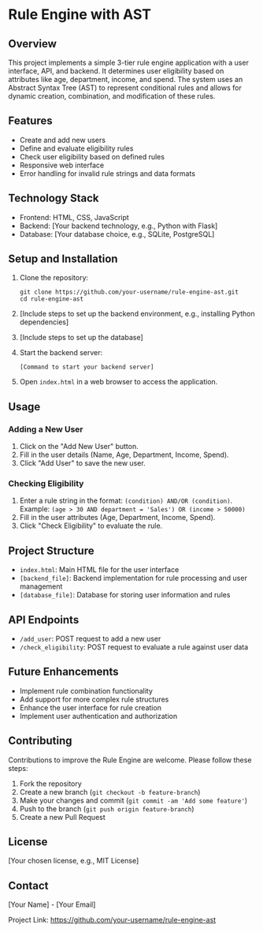 # Rule Engine with AST

## Overview
This project implements a simple 3-tier rule engine application with a user interface, API, and backend. It determines user eligibility based on attributes like age, department, income, and spend. The system uses an Abstract Syntax Tree (AST) to represent conditional rules and allows for dynamic creation, combination, and modification of these rules.

## Features
- Create and add new users
- Define and evaluate eligibility rules
- Check user eligibility based on defined rules
- Responsive web interface
- Error handling for invalid rule strings and data formats

## Technology Stack
- Frontend: HTML, CSS, JavaScript
- Backend: [Your backend technology, e.g., Python with Flask]
- Database: [Your database choice, e.g., SQLite, PostgreSQL]

## Setup and Installation
1. Clone the repository:
   ```
   git clone https://github.com/your-username/rule-engine-ast.git
   cd rule-engine-ast
   ```

2. [Include steps to set up the backend environment, e.g., installing Python dependencies]

3. [Include steps to set up the database]

4. Start the backend server:
   ```
   [Command to start your backend server]
   ```

5. Open `index.html` in a web browser to access the application.

## Usage
### Adding a New User
1. Click on the "Add New User" button.
2. Fill in the user details (Name, Age, Department, Income, Spend).
3. Click "Add User" to save the new user.

### Checking Eligibility
1. Enter a rule string in the format: `(condition) AND/OR (condition)`.
   Example: `(age > 30 AND department = 'Sales') OR (income > 50000)`
2. Fill in the user attributes (Age, Department, Income, Spend).
3. Click "Check Eligibility" to evaluate the rule.

## Project Structure
- `index.html`: Main HTML file for the user interface
- `[backend_file]`: Backend implementation for rule processing and user management
- `[database_file]`: Database for storing user information and rules

## API Endpoints
- `/add_user`: POST request to add a new user
- `/check_eligibility`: POST request to evaluate a rule against user data

## Future Enhancements
- Implement rule combination functionality
- Add support for more complex rule structures
- Enhance the user interface for rule creation
- Implement user authentication and authorization

## Contributing
Contributions to improve the Rule Engine are welcome. Please follow these steps:
1. Fork the repository
2. Create a new branch (`git checkout -b feature-branch`)
3. Make your changes and commit (`git commit -am 'Add some feature'`)
4. Push to the branch (`git push origin feature-branch`)
5. Create a new Pull Request

## License
[Your chosen license, e.g., MIT License]

## Contact
[Your Name] - [Your Email]

Project Link: https://github.com/your-username/rule-engine-ast
